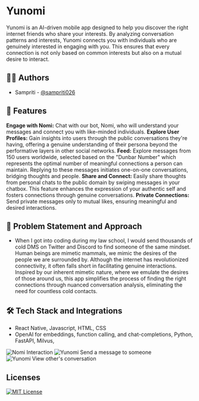 
# Yunomi

Yunomi is an AI-driven mobile app designed to help you discover the right internet friends who share your interests. By analyzing conversation patterns and interests, Yunomi connects you with individuals who are genuinely interested in engaging with you. This ensures that every connection is not only based on common interests but also on a mutual desire to interact.

## 👩‍💻 Authors

- Sampriti - [@sampriti026](https://www.github.com/sampriti026)


## 🔖 Features

**Engage with Nomi:** Chat with our bot, Nomi, who will understand your messages and connect you with like-minded individuals.
**Explore User Profiles:** Gain insights into users through the public conversations they're having, offering a genuine understanding of their persona beyond the performative layers in other social networks.
**Feed:** Explore messages from 150 users worldwide, selected based on the "Dunbar Number" which represents the optimal number of meaningful connections a person can maintain. Replying to these messages initiates one-on-one conversations, bridging thoughts and people.
**Share and Connect:** Easily share thoughts from personal chats to the public domain by swiping messages in your chatbox. This feature enhances the expression of your authentic self and fosters connections through genuine conversations.
**Private Connections:** Send private messages only to mutual likes, ensuring meaningful and desired interactions.




## 🚧 Problem Statement and Approach

 - When I got into coding during my law school, I would send thousands of cold DMS on Twitter and Discord to find someone of the same mindset. Human beings are mimetic mammals, we mimic the desires of the people we are surrounded by. Although the internet has revolutionized connectivity, it often falls short in facilitating genuine interactions. Inspired by our inherent mimetic nature, where we emulate the desires of those around us, this app simplifies the process of finding the right connections through nuanced conversation analysis, eliminating the need for countless cold contacts.


## 🛠 Tech Stack and Integrations
- React Native, Javascript, HTML, CSS
- OpenAI for embeddings, function calling, and chat-completions, Python, FastAPI, Milvus, 

![Nomi Interaction](https://i.imgur.com/DJ9irTy.gif)
![Yunomi Send a message to someone](https://i.imgur.com/djoRJjR.gif)
![Yunomi View other's conversation](https://i.imgur.com/Gtbx3I4.gif)

## Licenses


[![MIT License](https://img.shields.io/badge/License-MIT-green.svg)](https://choosealicense.com/licenses/mit/)


